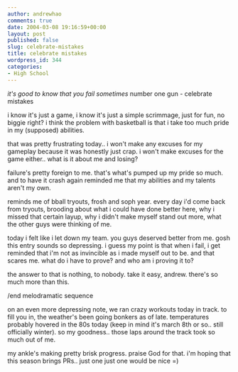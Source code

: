 ```yaml
---
author: andrewhao
comments: true
date: 2004-03-08 19:16:59+00:00
layout: post
published: false
slug: celebrate-mistakes
title: celebrate mistakes
wordpress_id: 344
categories:
- High School
---
```


_it's good to know that you fail sometimes_
number one gun - celebrate mistakes

i know it's just a game, i know it's just a simple scrimmage, just for fun, no biggie right? i think the problem with basketball is that i take too much pride in my (supposed) abilities.

that was pretty frustrating today.. i won't make any excuses for my gameplay because it was honestly just crap. i won't make excuses for the game either.. what is it about me and losing?

failure's pretty foreign to me. that's what's pumped up my pride so much. and to have it crash again reminded me that my abilities and my talents aren't my own.

reminds me of bball tryouts, frosh and soph year. every day i'd come back from tryouts, brooding about what i could have done better here, why i missed that certain layup, why i didn't make myself stand out more, what the other guys were thinking of me.

today i felt like i let down my team. you guys deserved better from me. gosh this entry sounds so depressing. i guess my point is that when i fail, i get reminded that i'm not as invincible as i made myself out to be. and that scares me. what do i have to prove? and who am i proving it to?

the answer to that is nothing, to nobody. take it easy, andrew. there's so much more than this.

/end melodramatic sequence

on an even more depressing note, we ran crazy workouts today in track. to fill you in, the weather's been going bonkers as of late. temperatures probably hovered in the 80s today (keep in mind it's march 8th or so.. still officially winter). so my goodness.. those laps around the track took so much out of me.

my ankle's making pretty brisk progress. praise God for that. i'm hoping that this season brings PRs.. just one just one would be nice =)
